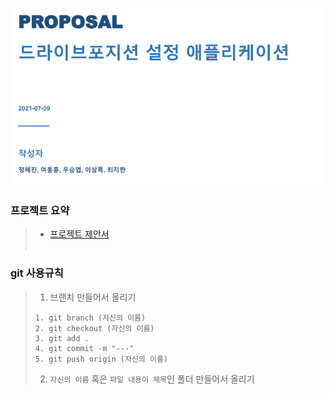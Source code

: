 <p align="center"><img src="1.PNG"></p>

### 프로젝트 요약

>- [프로젝트 제안서](./%EB%93%9C%EB%9D%BC%EC%9D%B4%EB%B8%8C%ED%8F%AC%EC%A7%80%EC%85%98%20%EC%84%A4%EC%A0%95%20%EC%95%A0%ED%94%8C%EB%A6%AC%EC%BC%80%EC%9D%B4%EC%85%98%20%EC%A0%9C%EC%95%88%EC%84%9C.pdf)
<br><Br>

### git 사용규칙

>1. 브랜치 만들어서 올리기
>
>```
>1. git branch (자신의 이름)
>2. git checkout (자신의 이름)
>3. git add .
>4. git commit -m "---"
>5. git push origin (자신의 이름)
>```
>2. `자신의 이름` 혹은 `파일 내용이 제목`인 폴더 만들어서 올리기
